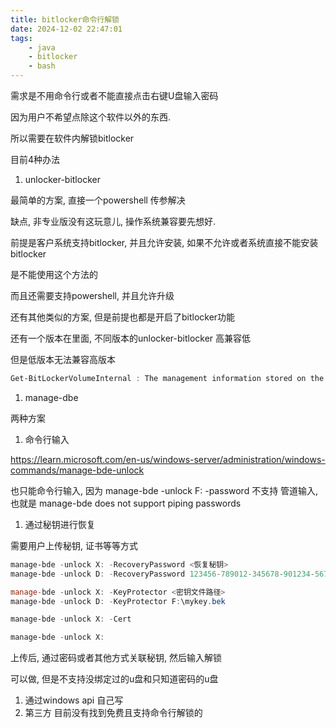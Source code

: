 ```yaml
---
title: bitlocker命令行解锁
date: 2024-12-02 22:47:01
tags: 
    - java
    - bitlocker
    - bash
---
```


需求是不用命令行或者不能直接点击右键U盘输入密码

因为用户不希望点除这个软件以外的东西.

所以需要在软件内解锁bitlocker

目前4种办法

1. unlocker-bitlocker

最简单的方案, 直接一个powershell 传参解决

缺点, 非专业版没有这玩意儿, 操作系统兼容要先想好.

前提是客户系统支持bitlocker, 并且允许安装, 如果不允许或者系统直接不能安装bitlocker

是不能使用这个方法的

而且还需要支持powershell, 并且允许升级

还有其他类似的方案, 但是前提也都是开启了bitlocker功能

还有一个版本在里面, 不同版本的unlocker-bitlocker 高兼容低

但是低版本无法兼容高版本

```powershell
Get-BitLockerVolumeInternal : The management information stored on the drive contained an unknown type. If you are using an old version of Windows, try accessing the drive from the latest version. (Exception from HRESULT: 0x8031009B) At C:\Windows\system32\WindowsPowerShell\v1.0\Modules\BitLocker\BitLocker.psm1:1198 char:40 + ... umeInternal = Get-BitLockerVolumeInternal -MountPoint $MountPoint[$i] + 
```

1. manage-dbe

两种方案

1. 命令行输入

https://learn.microsoft.com/en-us/windows-server/administration/windows-commands/manage-bde-unlock

也只能命令行输入, 因为 manage-bde -unlock F: -password 不支持 管道输入, 也就是 manage-bde does not support piping passwords

1. 通过秘钥进行恢复

需要用户上传秘钥, 证书等等方式

```powershell
manage-bde -unlock X: -RecoveryPassword <恢复秘钥>
manage-bde -unlock D: -RecoveryPassword 123456-789012-345678-901234-567890-123456-789012-345678

manage-bde -unlock X: -KeyProtector <密钥文件路径>
manage-bde -unlock D: -KeyProtector F:\mykey.bek

manage-bde -unlock X: -Cert

manage-bde -unlock X:

```

上传后, 通过密码或者其他方式关联秘钥, 然后输入解锁

可以做, 但是不支持没绑定过的u盘和只知道密码的u盘

1. 通过windows api 自己写
2. 第三方 目前没有找到免费且支持命令行解锁的